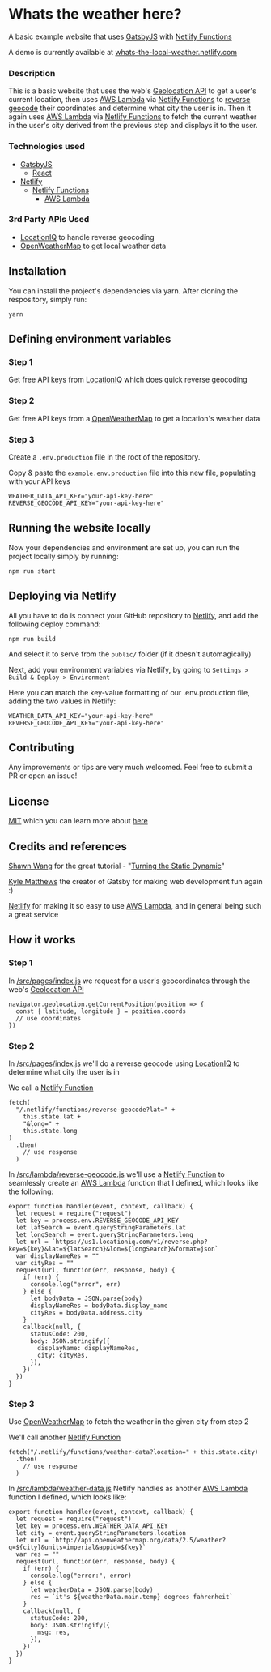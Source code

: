 # Whats the weather here? 

A basic example website that uses [GatsbyJS](https://www.gatsbyjs.org/) with [Netlify Functions](https://www.netlify.com/docs/functions/)

A demo is currently available at [whats-the-local-weather.netlify.com](https://whats-the-local-weather.netlify.com/)

### Description

This is a basic website that uses the web's [Geolocation API](https://developer.mozilla.org/en-US/docs/Web/API/Geolocation) to get a user's current location, then uses [AWS Lambda](https://aws.amazon.com/lambda/) via [Netlify Functions](https://www.netlify.com/docs/functions/) to [reverse geocode](https://en.wikipedia.org/wiki/Reverse_geocoding) their coordinates and determine what city the user is in. Then it again uses [AWS Lambda](https://aws.amazon.com/lambda/) via [Netlify Functions](https://www.netlify.com/docs/functions/) to fetch the current weather in the user's city derived from the previous step and displays it to the user.

### Technologies used

- [GatsbyJS](https://www.gatsbyjs.org/)
  - [React](https://reactjs.org/)
- [Netlify](https://www.netlify.com/)
  - [Netlify Functions](https://www.netlify.com/docs/functions/)
    - [AWS Lambda](https://aws.amazon.com/lambda/)

### 3rd Party APIs Used 

- [LocationIQ](https://locationiq.com/) to handle reverse geocoding
- [OpenWeatherMap](https://openweathermap.org/api) to get local weather data

## Installation

You can install the project's dependencies via yarn. After cloning the respository, simply run:

```
yarn
```

## Defining environment variables 

### Step 1
Get free API keys from [LocationIQ](https://locationiq.com/) which does quick reverse geocoding

### Step 2
Get free API keys from a [OpenWeatherMap](https://openweathermap.org/api) to get a location's weather data

### Step 3
Create a `.env.production` file in the root of the repository. 

Copy & paste the `example.env.production` file into this new file, populating with your API keys

```
WEATHER_DATA_API_KEY="your-api-key-here"
REVERSE_GEOCODE_API_KEY="your-api-key-here"
```

## Running the website locally

Now your dependencies and environment are set up, you can run the project locally simply by running: 

```
npm run start
```

## Deploying via Netlify

All you have to do is connect your GitHub repository to [Netlify](https://www.netlify.com/), and add the following deploy command:

```
npm run build
```

And select it to serve from the `public/` folder (if it doesn't automagically)

Next, add your environment variables via Netlify, by going to `Settings > Build & Deploy > Environment`

Here you can match the key-value formatting of our .env.production file, adding the two values in Netlify:

```
WEATHER_DATA_API_KEY="your-api-key-here"
REVERSE_GEOCODE_API_KEY="your-api-key-here"
```

## Contributing
Any improvements or tips are very much welcomed. Feel free to submit a PR or open an issue!

## License
[MIT](/license) which you can learn more about [here](https://tldrlegal.com/license/mit-license)

## Credits and references

[Shawn Wang](https://www.swyx.io/) for the great tutorial - "[Turning the Static Dynamic](https://www.gatsbyjs.org/blog/2018-12-17-turning-the-static-dynamic/)"

[Kyle Matthews](https://twitter.com/kylemathews) the creator of Gatsby for making web development fun again :)

[Netlify](https://www.netlify.com/) for making it so easy to use [AWS Lambda](https://aws.amazon.com/lambda/), and in general being such a great service


## How it works 

### Step 1
In [/src/pages/index.js](/src/pages/index.js) we request for a user's geocordinates through the web's [Geolocation API](https://developer.mozilla.org/en-US/docs/Web/API/Geolocation) 

```
navigator.geolocation.getCurrentPosition(position => {
  const { latitude, longitude } = position.coords
  // use coordinates
})
```

### Step 2 
In [/src/pages/index.js](/src/pages/index.js) we'll do a reverse geocode using [LocationIQ](https://locationiq.com/) to determine what city the user is in

We call a [Netlify Function](https://www.netlify.com/docs/functions/)
```
fetch(
  "/.netlify/functions/reverse-geocode?lat=" +
    this.state.lat +
    "&long=" +
    this.state.long
)
  .then( 
    // use response
  )
```

In [/src/lambda/reverse-geocode.js](/src/lambda/reverse-geocode.js) we'll use a [Netlify Function](https://www.netlify.com/docs/functions/) to seamlessly create an [AWS Lambda](https://aws.amazon.com/lambda/) function that I defined, which looks like the following:
```
export function handler(event, context, callback) {
  let request = require("request")
  let key = process.env.REVERSE_GEOCODE_API_KEY
  let latSearch = event.queryStringParameters.lat
  let longSearch = event.queryStringParameters.long
  let url = `https://us1.locationiq.com/v1/reverse.php?key=${key}&lat=${latSearch}&lon=${longSearch}&format=json`
  var displayNameRes = ""
  var cityRes = ""
  request(url, function(err, response, body) {
    if (err) {
      console.log("error", err)
    } else {
      let bodyData = JSON.parse(body)
      displayNameRes = bodyData.display_name
      cityRes = bodyData.address.city
    }
    callback(null, {
      statusCode: 200,
      body: JSON.stringify({
        displayName: displayNameRes,
        city: cityRes,
      }),
    })
  })
}
```

### Step 3
Use [OpenWeatherMap](https://openweathermap.org/api) to fetch the weather in the given city from step 2

We'll call another [Netlify Function](https://www.netlify.com/docs/functions/)
```
fetch("/.netlify/functions/weather-data?location=" + this.state.city)
  .then(
    // use response
  )
```

In [/src/lambda/weather-data.js](/src/lambda/weather-data.js) Netlify handles as another [AWS Lambda](https://aws.amazon.com/lambda/) function I defined, which looks like:
```
export function handler(event, context, callback) {
  let request = require("request")
  let key = process.env.WEATHER_DATA_API_KEY
  let city = event.queryStringParameters.location
  let url = `http://api.openweathermap.org/data/2.5/weather?q=${city}&units=imperial&appid=${key}`
  var res = ""
  request(url, function(err, response, body) {
    if (err) {
      console.log("error:", error)
    } else {
      let weatherData = JSON.parse(body)
      res = `it's ${weatherData.main.temp} degrees fahrenheit`
    }
    callback(null, {
      statusCode: 200,
      body: JSON.stringify({
        msg: res,
      }),
    })
  })
}
```